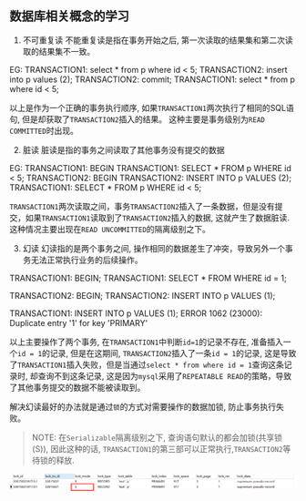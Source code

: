 ## 数据库相关概念的学习

1. 不可重复读
不能重复读是指在事务开始之后, 第一次读取的结果集和第二次读取的结果集不一致。

EG:
TRANSACTION1: select * from p where id < 5;
TRANSACTION2: insert into p values (2);
TRANSACTION2: commit;
TRANSACTION1: select * from p where id < 5;


以上是作为一个正确的事务执行顺序, 如果`TRANSACTION1`两次执行了相同的SQL语句, 但是却获取了`TRANSACTION2`插入的结果。 这种主要是事务级别为`READ COMMITTED`时出现。

2. 脏读
脏读是指的事务之间读取了其他事务没有提交的数据

EG:
TRANSACTION1: BEGIN
TRANSACTION1: SELECT * FROM p WHERE id < 5;
TRANSACTION2: BEGIN
TRANSACTION2: INSERT INTO p VALUES (2);
TRANSACTION1: SELECT * FROM p WHERE id < 5;

`TRANSACTION1`两次读取之间，事务`TRANSACTION2`插入了一条数据，但是没有提交，如果`TRANSACTION1`读取到了`TRANSACTION2`插入的数据, 这就产生了数据脏读. 这种情况主要出现在`READ UNCOMMITTED`的隔离级别之下。

3. 幻读
幻读指的是两个事务之间, 操作相同的数据差生了冲突，导致另外一个事务无法正常执行业务的后续操作。

TRANSACTION1: BEGIN;
TRANSACTION1: SELECT * FROM WHERE id = 1;

TRANSACTION2: BEGIN;
TRANSACTION2: INSERT INTO p VALUES (1);

TRANSACTION1: INSERT INTO p VALUES (1);
ERROR 1062 (23000): Duplicate entry '1' for key 'PRIMARY'

以上主要操作了两个事务, 在`TRANSACTION1`中判断`id=1`的记录不存在, 准备插入一个`id = 1`的记录, 但是在这期间, `TRANSACTION2`插入了一条`id = 1`的记录, 这是导致了`TRANSACTION1`插入失败，但是当通过`select * from where id = 1`查询这条记录时, 却查询不到这条记录, 这是因为`mysql`采用了`REPEATABLE READ`的策略，导致了其他事务提交的数据不能被读取到。

解决幻读最好的办法就是通过`锁`的方式对需要操作的数据加锁, 防止事务执行失败。

> NOTE: 在`Serializable`隔离级别之下, 查询语句默认的都会加锁(共享锁(S)), 因此这种的话, `TRANSACTION1`的第三部可以正常执行,`TRANSACTION2`等待锁的释放.

![Serializable查询锁](../img/mysql/SERIZIABLE_SELECT_LOCK.png)
